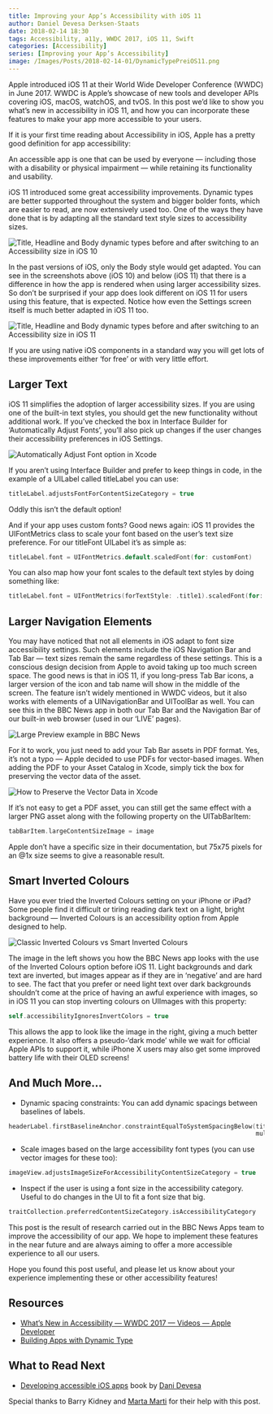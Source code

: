```yaml
---
title: Improving your App’s Accessibility with iOS 11
author: Daniel Devesa Derksen-Staats
date: 2018-02-14 18:30
tags: Accessibility, a11y, WWDC 2017, iOS 11, Swift
categories: [Accessibility]
series: [Improving your App’s Accessibility]
image: /Images/Posts/2018-02-14-01/DynamicTypePreiOS11.png
---
```


Apple introduced iOS 11 at their World Wide Developer Conference (WWDC) in June 2017. WWDC is Apple’s showcase of new tools and developer APIs covering iOS, macOS, watchOS, and tvOS. In this post we’d like to show you what’s new in accessibility in iOS 11, and how you can incorporate these features to make your app more accessible to your users.

If it is your first time reading about Accessibility in iOS, Apple has a pretty good definition for app accessibility:

An accessible app is one that can be used by everyone — including those with a disability or physical impairment — while retaining its functionality and usability.

iOS 11 introduced some great accessibility improvements. Dynamic types are better supported throughout the system and bigger bolder fonts, which are easier to read, are now extensively used too. One of the ways they have done that is by adapting all the standard text style sizes to accessibility sizes.

![Title, Headline and Body dynamic types before and after switching to an Accessibility size in iOS 10](/Images/Posts/2018-02-14-01/DynamicTypePreiOS11.png)

In the past versions of iOS, only the Body style would get adapted. You can see in the screenshots above (iOS 10) and below (iOS 11) that there is a difference in how the app is rendered when using larger accessibility sizes. So don’t be surprised if your app does look different on iOS 11 for users using this feature, that is expected. Notice how even the Settings screen itself is much better adapted in iOS 11 too.

![Title, Headline and Body dynamic types before and after switching to an Accessibility size in iOS 11](/Images/Posts/2018-02-14-01/DynamicTypePostiOS11.png)

If you are using native iOS components in a standard way you will get lots of these improvements either ‘for free’ or with very little effort.


## Larger Text

iOS 11 simplifies the adoption of larger accessibility sizes. If you are using one of the built-in text styles, you should get the new functionality without additional work. If you’ve checked the box in Interface Builder for ‘Automatically Adjust Fonts’, you’ll also pick up changes if the user changes their accessibility preferences in iOS Settings.

![Automatically Adjust Font option in Xcode](/Images/Posts/2018-02-14-01/AutomaticallyAdjustFont.png)

If you aren’t using Interface Builder and prefer to keep things in code, in the example of a UILabel called titleLabel you can use:

```swift
titleLabel.adjustsFontForContentSizeCategory = true
```
Oddly this isn’t the default option!

And if your app uses custom fonts? Good news again: iOS 11 provides the UIFontMetrics class to scale your font based on the user’s text size preference. For our titleFont UILabel it’s as simple as:

```swift
titleLabel.font = UIFontMetrics.default.scaledFont(for: customFont)
```
You can also map how your font scales to the default text styles by doing something like:

```swift
titleLabel.font = UIFontMetrics(forTextStyle: .title1).scaledFont(for: customFont)
```


## Larger Navigation Elements

You may have noticed that not all elements in iOS adapt to font size accessibility settings. Such elements include the iOS Navigation Bar and Tab Bar — text sizes remain the same regardless of these settings. This is a conscious design decision from Apple to avoid taking up too much screen space. The good news is that in iOS 11, if you long-press Tab Bar icons, a larger version of the icon and tab name will show in the middle of the screen. The feature isn’t widely mentioned in WWDC videos, but it also works with elements of a UINavigationBar and UIToolBar as well. You can see this in the BBC News app in both our Tab Bar and the Navigation Bar of our built-in web browser (used in our ‘LIVE’ pages).

![Large Preview example in BBC News](/Images/Posts/2018-02-14-01/LargePreview.png)

For it to work, you just need to add your Tab Bar assets in PDF format. Yes, it’s not a typo — Apple decided to use PDFs for vector-based images. When adding the PDF to your Asset Catalog in Xcode, simply tick the box for preserving the vector data of the asset.

![How to Preserve the Vector Data in Xcode](/Images/Posts/2018-02-14-01/PreserveVectorData.png)

If it’s not easy to get a PDF asset, you can still get the same effect with a larger PNG asset along with the following property on the UITabBarItem:

```swift
tabBarItem.largeContentSizeImage = image
```

Apple don’t have a specific size in their documentation, but 75x75 pixels for an @1x size seems to give a reasonable result.


## Smart Inverted Colours

Have you ever tried the Inverted Colours setting on your iPhone or iPad? Some people find it difficult or tiring reading dark text on a light, bright background — Inverted Colours is an accessibility option from Apple designed to help.

![Classic Inverted Colours vs Smart Inverted Colours](/Images/Posts/2018-02-14-01/SmartInvertColors.png)

The image in the left shows you how the BBC News app looks with the use of the Inverted Colours option before iOS 11. Light backgrounds and dark text are inverted, but images appear as if they are in ‘negative’ and are hard to see. The fact that you prefer or need light text over dark backgrounds shouldn’t come at the price of having an awful experience with images, so in iOS 11 you can stop inverting colours on UIImages with this property:

```swift
self.accessibilityIgnoresInvertColors = true
```
This allows the app to look like the image in the right, giving a much better experience. It also offers a pseudo-‘dark mode’ while we wait for official Apple APIs to support it, while iPhone X users may also get some improved battery life with their OLED screens!

## And Much More…

* Dynamic spacing constraints: You can add dynamic spacings between baselines of labels.

```swift
headerLabel.firstBaselineAnchor.constraintEqualToSystemSpacingBelow(titleLabel.lastBaselineAnchor, 
                                                                    multiplier: 1.0)
```

* Scale images based on the large accessibility font types (you can use vector images for these too):

```swift
imageView.adjustsImageSizeForAccessibilityContentSizeCategory = true
```

* Inspect if the user is using a font size in the accessibility category. Useful to do changes in the UI to fit a font size that big.

```swift
traitCollection.preferredContentSizeCategory.isAccessibilityCategory
```
This post is the result of research carried out in the BBC News Apps team to improve the accessibility of our app. We hope to implement these features in the near future and are always aiming to offer a more accessible experience to all our users.

Hope you found this post useful, and please let us know about your experience implementing these or other accessibility features!


## Resources

* [What’s New in Accessibility — WWDC 2017 — Videos — Apple Developer](https://developer.apple.com/videos/play/wwdc2017/215/)
* [Building Apps with Dynamic Type](https://developer.apple.com/videos/play/wwdc2017/245/)


## What to Read Next

* [Developing accessible iOS apps](https://www.amazon.co.uk/dp/1484253078) book by [Dani Devesa](https://twitter.com/dadederk)

Special thanks to Barry Kidney and [Marta Marti](https://twitter.com/martmarma) for their help with this post.
